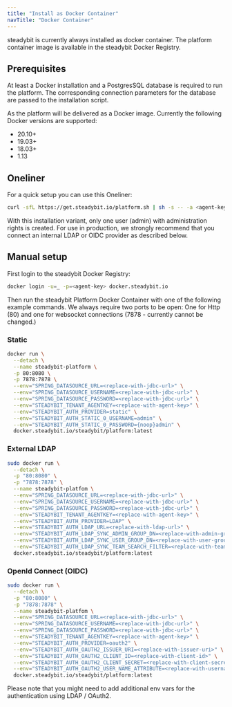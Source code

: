 ```yaml
---
title: "Install as Docker Container"
navTitle: "Docker Container"
---
```

steadybit is currently always installed as docker container. The platform container image is available in the steadybit Docker Registry.

## Prerequisites

At least a Docker installation and a PostgresSQL database is required to run the platform. The corresponding connection parameters for the database are passed to the installation script.

As the platform will be delivered as a Docker image. Currently the following Docker versions are supported:

* 20.10+
* 19.03+
* 18.03+
* 1.13

## Oneliner

For a quick setup you can use this Oneliner:

```bash
curl -sfL https://get.steadybit.io/platform.sh | sh -s -- -a <agent-key> -d <jdbc-url> -e <jdbc-user> -f <jdbc-password> -p <ui-password>
```

With this installation variant, only one user (admin) with administration rights is created. For use in production, we strongly recommend that you connect an internal LDAP or OIDC provider as described below.

## Manual setup

First login to the steadybit Docker Registry:

```bash
docker login -u=_ -p=<agent-key> docker.steadybit.io
```

Then run the steadybit Platform Docker Container with one of the following example commands.
We always require two ports to be open: One for Http (80) and one for websocket connections (7878 - currently cannot be changed.)

### Static

```bash
docker run \
  --detach \
  --name steadybit-platform \
  -p 80:8080 \
  -p 7878:7878 \
  --env="SPRING_DATASOURCE_URL=<replace-with-jdbc-url>" \
  --env="SPRING_DATASOURCE_USERNAME=<replace-with-jdbc-url>" \
  --env="SPRING_DATASOURCE_PASSWORD=<replace-with-jdbc-url>" \
  --env="STEADYBIT_TENANT_AGENTKEY=<replace-with-agent-key>" \
  --env="STEADYBIT_AUTH_PROVIDER=static" \
  --env="STEADYBIT_AUTH_STATIC_0_USERNAME=admin" \
  --env="STEADYBIT_AUTH_STATIC_0_PASSWORD={noop}admin" \
  docker.steadybit.io/steadybit/platform:latest
```

### External LDAP

```bash
sudo docker run \
  --detach \
  -p "80:8080" \
  -p "7878:7878" \
  --name steadybit-platfom \
  --env="SPRING_DATASOURCE_URL=<replace-with-jdbc-url>" \
  --env="SPRING_DATASOURCE_USERNAME=<replace-with-jdbc-url>" \
  --env="SPRING_DATASOURCE_PASSWORD=<replace-with-jdbc-url>" \
  --env="STEADYBIT_TENANT_AGENTKEY=<replace-with-agent-key>" \
  --env="STEADYBIT_AUTH_PROVIDER=LDAP" \
  --env="STEADYBIT_AUTH_LDAP_URL=<replace-with-ldap-url>" \
  --env="STEADYBIT_AUTH_LDAP_SYNC_ADMIN_GROUP_DN=<replace-with-admin-group-dn>" \
  --env="STEADYBIT_AUTH_LDAP_SYNC_USER_GROUP_DN=<replace-with-user-group-dn>" \
  --env="STEADYBIT_AUTH_LDAP_SYNC_TEAM_SEARCH_FILTER=<replace-with-team-search-filter>" \
  docker.steadybit.io/steadybit/platform:latest
```

### OpenId Connect (OIDC)

```bash
sudo docker run \
  --detach \
  -p "80:8080" \
  -p "7878:7878" \
  --name steadybit-platfom \
  --env="SPRING_DATASOURCE_URL=<replace-with-jdbc-url>" \
  --env="SPRING_DATASOURCE_USERNAME=<replace-with-jdbc-url>" \
  --env="SPRING_DATASOURCE_PASSWORD=<replace-with-jdbc-url>" \
  --env="STEADYBIT_TENANT_AGENTKEY=<replace-with-agent-key>" \
  --env="STEADYBIT_AUTH_PROVIDER=oauth2" \
  --env="STEADYBIT_AUTH_OAUTH2_ISSUER_URI=<replace-with-issuer-uri>" \
  --env="STEADYBIT_AUTH_OAUTH2_CLIENT_ID=<replace-with-client-id>" \
  --env="STEADYBIT_AUTH_OAUTH2_CLIENT_SECRET=<replace-with-client-secret>" \
  --env="STEADYBIT_AUTH_OAUTH2_USER_NAME_ATTRIBUTE=<replace-with-username-attribute>" \
  docker.steadybit.io/steadybit/platform:latest
```

Please note that you might need to add additional env vars for the authentication using LDAP / OAuth2.
